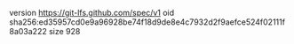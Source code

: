 version https://git-lfs.github.com/spec/v1
oid sha256:ed35957cd0e9a96928be74f18d9de8e4c7932d2f9aefce524f02111f8a03a222
size 928

